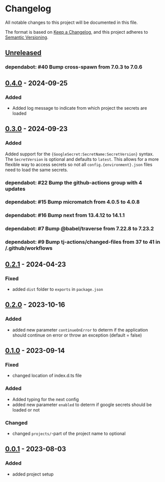 # Changelog

All notable changes to this project will be documented in this file.

The format is based on [Keep a Changelog](https://keepachangelog.com/en/1.0.0/),
and this project adheres to [Semantic Versioning](https://semver.org/spec/v2.0.0.html).

## [Unreleased]

### dependabot: \#40 Bump cross-spawn from 7.0.3 to 7.0.6

## [0.4.0] - 2024-09-25

### Added

- Added log message to indicate from which project the secrets are loaded

## [0.3.0] - 2024-09-23

### Added

Added support for the `{GoogleSecret:SecretName:SecretVersion}` syntax. The `SecretVersion` is optional and defaults to `latest`. This allows for a more flexible way to access secrets so not all `config.{environment}.json` files need to load the same secrets.

### dependabot: \#22 Bump the github-actions group with 4 updates

### dependabot: \#15 Bump micromatch from 4.0.5 to 4.0.8

### dependabot: \#16 Bump next from 13.4.12 to 14.1.1

### dependabot: \#7 Bump @babel/traverse from 7.22.8 to 7.23.2

### dependabot: \#9 Bump tj-actions/changed-files from 37 to 41 in /.github/workflows

## [0.2.1] - 2024-04-23

### Fixed

- added `dist` folder to `exports` in `package.json`

## [0.2.0] - 2023-10-16

### Added

- added new parameter `continueOnError` to determ if the application should continue on error or throw an exception (default = false)

## [0.1.0] - 2023-09-14

### Fixed

- changed location of index.d.ts file

### Added

- Added typing for the next config
- added new parameter `enabled` to determ if google secrets should be loaded or not

### Changed

- changed `projects/`-part of the project name to optional

## [0.0.1] - 2023-08-03

### Added

- added project setup

[unreleased]: https://github.com/neolution-ch/next-with-google-secrets/compare/0.4.0...HEAD
[0.4.0]: https://github.com/neolution-ch/next-with-google-secrets/compare/0.3.0...0.4.0
[0.3.0]: https://github.com/neolution-ch/next-with-google-secrets/compare/0.2.1...0.3.0
[0.2.1]: https://github.com/neolution-ch/next-with-google-secrets/compare/0.2.0...0.2.1
[0.2.0]: https://github.com/neolution-ch/next-with-google-secrets/compare/0.1.0...0.2.0
[0.1.0]: https://github.com/neolution-ch/next-with-google-secrets/compare/0.0.1...0.1.0
[0.0.1]: https://github.com/neolution-ch/next-with-google-secrets/releases/tag/0.0.1
